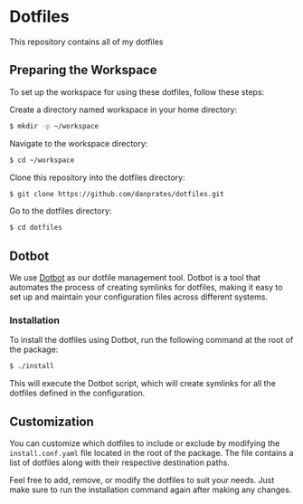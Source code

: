 # Dotfiles

This repository contains all of my dotfiles

## Preparing the Workspace

To set up the workspace for using these dotfiles, follow these steps:

Create a directory named workspace in your home directory:

```bash
$ mkdir -p ~/workspace
```
Navigate to the workspace directory:

```bash
$ cd ~/workspace
```
Clone this repository into the dotfiles directory:

```bash
$ git clone https://github.com/danprates/dotfiles.git
```
Go to the dotfiles directory:

```bash
$ cd dotfiles
```

## Dotbot

We use [Dotbot](https://github.com/anishathalye/dotbot) as our dotfile management tool. Dotbot is a tool that automates the process of creating symlinks for dotfiles, making it easy to set up and maintain your configuration files across different systems.

### Installation
To install the dotfiles using Dotbot, run the following command at the root of the package:

```bash
$ ./install
```
This will execute the Dotbot script, which will create symlinks for all the dotfiles defined in the configuration.

## Customization
You can customize which dotfiles to include or exclude by modifying the `install.conf.yaml` file located in the root of the package. The file contains a list of dotfiles along with their respective destination paths.

Feel free to add, remove, or modify the dotfiles to suit your needs. Just make sure to run the installation command again after making any changes.
